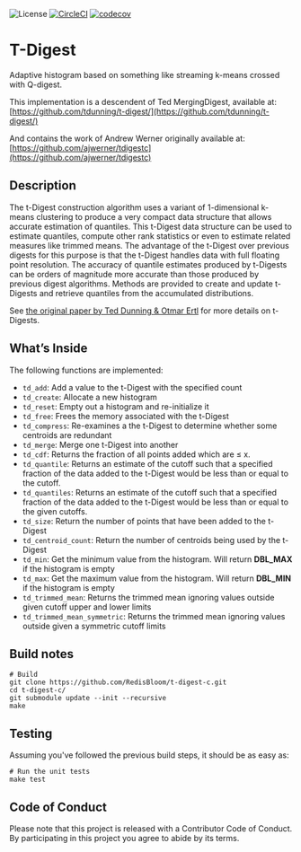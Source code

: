 
![License](https://img.shields.io/badge/License-MIT-blue.svg)
[![CircleCI](https://circleci.com/gh/RedisBloom/t-digest-c.svg?style=svg)](https://circleci.com/gh/RedisBloom/t-digest-c)
[![codecov](https://codecov.io/gh/RedisBloom/t-digest-c/branch/master/graph/badge.svg)](https://codecov.io/gh/RedisBloom/t-digest-c)

# T-Digest

Adaptive histogram based on something like streaming k-means crossed with Q-digest.


This implementation is a descendent of Ted MergingDigest, available at:
[https://github.com/tdunning/t-digest/](https://github.com/tdunning/t-digest/)


And contains the work of  Andrew Werner originally available at:
[https://github.com/ajwerner/tdigestc](https://github.com/ajwerner/tdigestc)

## Description

The t-Digest construction algorithm uses a variant of 1-dimensional
k-means clustering to produce a very compact data structure that allows
accurate estimation of quantiles. This t-Digest data structure can be
used to estimate quantiles, compute other rank statistics or even to
estimate related measures like trimmed means. The advantage of the
t-Digest over previous digests for this purpose is that the t-Digest
handles data with full floating point resolution. The accuracy of
quantile estimates produced by t-Digests can be orders of magnitude more
accurate than those produced by previous digest algorithms. Methods are
provided to create and update t-Digests and retrieve quantiles from the
accumulated distributions.

See [the original paper by Ted Dunning & Otmar
Ertl](https://arxiv.org/abs/1902.04023) for more details on t-Digests.

## What’s Inside

The following functions are implemented:

  - `td_add`: Add a value to the t-Digest with the specified count
  - `td_create`: Allocate a new histogram
  - `td_reset`: Empty out a histogram and re-initialize it
  - `td_free`: Frees the memory associated with the t-Digest
  - `td_compress`: Re-examines a the t-Digest to determine whether some centroids are redundant
  - `td_merge`: Merge one t-Digest into another
  - `td_cdf`:  Returns the fraction of all points added which are &le; x.
  - `td_quantile`: Returns an estimate of the cutoff such that a specified fraction of the data added to the t-Digest would be less than or equal to the cutoff.
  - `td_quantiles`: Returns an estimate of the cutoff such that a specified fraction of the data added to the t-Digest would be less than or equal to the given cutoffs.
  - `td_size`: Return the number of points that have been added to the t-Digest
  - `td_centroid_count`: Return the number of centroids being used by the t-Digest
  - `td_min`: Get the minimum value from the histogram.  Will return __DBL_MAX__ if the histogram is empty
  - `td_max`: Get the maximum value from the histogram.  Will return __DBL_MIN__ if the histogram is empty
  - `td_trimmed_mean`: Returns the trimmed mean ignoring values outside given cutoff upper and lower limits
  - `td_trimmed_mean_symmetric`: Returns the trimmed mean ignoring values outside given a symmetric cutoff limits

## Build notes

``` 
# Build
git clone https://github.com/RedisBloom/t-digest-c.git
cd t-digest-c/
git submodule update --init --recursive
make
```

## Testing 
Assuming you've followed the previous build steps, it should be as easy as:
``` 
# Run the unit tests
make test
```

## Code of Conduct

Please note that this project is released with a Contributor Code of
Conduct. By participating in this project you agree to abide by its
terms.
